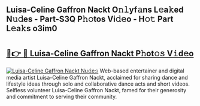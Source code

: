 ## Luisa-Celine Gaffron Nackt O𝚗𝚕yf𝚊ns L𝚎a𝚔ed N𝚞𝚍es - Part-S3Q P𝚑𝚘tos Vi𝚍𝚎o - H𝚘𝚝 Part L𝚎a𝚔s o3im0

# <h2><a href="http://kf8g4b.oniu.top/?m=Luisa-Celine+Gaffron+Nackt">🔗👉 🔴 Luisa-Celine Gaffron Nackt P𝚑ot𝚘𝚜 V𝚒d𝚎o</a></h2>

[![Luisa-Celine Gaffron Nackt Nu𝚍e𝚜](https://i.imgur.com/0qMVB7G.gif)](http://kf8g4b.oniu.top/?m=Luisa-Celine+Gaffron+Nackt)
Web-based entertainer and digital media artist Luisa-Celine Gaffron Nackt, acclaimed for sharing dance and lifestyle ideas through solo and collaborative dance acts and short videos. Selfless volunteer Luisa-Celine Gaffron Nackt, famed for their generosity and commitment to serving their community.  
